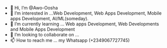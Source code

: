 - 👋 Hi, I’m @Awo-Oosha
- 👀 I’m interested in ...Web Development, Web Apps Development, Mobile apps Development, AI/ML(someday).
- 🌱 I’m currently learning ... Web apps Development, Web Developments and Mobile Apps Development
- 💞️ I’m looking to collaborate on ...
-  📫 How to reach me ... my Whatsapp (+2349067727745)

<!---
Awo-Oosha/Awo-Oosha is a ✨ special ✨ repository because its `README.md` (this file) appears on your GitHub profile.
You can click the Preview link to take a look at your changes.
--->
